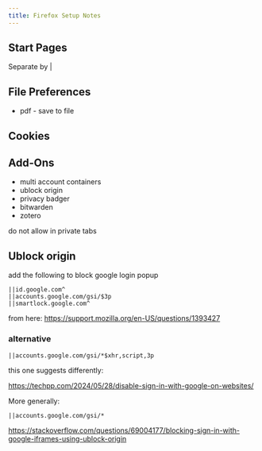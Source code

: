 ```yaml
---
title: Firefox Setup Notes
---
```



## Start Pages

Separate by |

## File Preferences

* pdf - save to file

## Cookies

## Add-Ons

* multi account containers
* ublock origin
* privacy badger
* bitwarden
* zotero

do not allow in private tabs

## Ublock origin

add the following to block google login popup

```text
||id.google.com^
||accounts.google.com/gsi/$3p
||smartlock.google.com^
```

from here: <https://support.mozilla.org/en-US/questions/1393427>

### alternative

```text
||accounts.google.com/gsi/*$xhr,script,3p
```

this one suggests differently:

<https://techpp.com/2024/05/28/disable-sign-in-with-google-on-websites/>

More generally:

```text
||accounts.google.com/gsi/*
```

<https://stackoverflow.com/questions/69004177/blocking-sign-in-with-google-iframes-using-ublock-origin>
